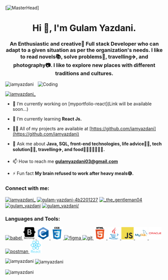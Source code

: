 [![MasterHead](https://user-images.githubusercontent.com/74038190/238353480-219bcc70-f5dc-466b-9a60-29653d8e8433.gif)]
<h1 align="center">Hi 👋, I'm Gulam Yazdani.</h1>
<h3 align="center">An Enthusiastic and creative🤩 Full stack Developer who can adapt to a given situation as per the organization's needs. I like to read novels📚, solve problems🧐, travelling✈️, and photography📷. I like to explore new places with different traditions and cultures.</h3>

<img align="right" alt="Coding" width="400" src="https://cdn.dribbble.com/users/1162077/screenshots/3848914/programmer.gif">

<p align="left"> <img src="https://komarev.com/ghpvc/?username=iamyazdani&label=Profile%20views&color=0e75b6&style=flat" alt="iamyazdani" /> </p>

<p align="left"> <a href="https://twitter.com/iamyazdani_" target="blank"><img src="https://img.shields.io/twitter/follow/iamyazdani_?logo=twitter&style=for-the-badge" alt="iamyazdani_" /></a> </p>

- 🔭 I’m currently working on [myportfolio-react](Link will be available soon...)

- 🌱 I’m currently learning **React Js.**

- 👨‍💻 All of my projects are available at [https://github.com/iamyazdani](https://github.com/iamyazdani)

- 💬 Ask me about **Java, SQL, front-end technologies, life advice🤣🤣, tech solution👩‍💻, travelling✈️, and food🍎🥝🍗🌭🍔🍟🍕.**

- 📫 How to reach me **gulamyazdani03@gmail.com**

- ⚡ Fun fact **My brain refused to work after heavy meals😅.**

<h3 align="left">Connect with me:</h3>
<p align="left">
<a href="https://twitter.com/iamyazdani_" target="blank"><img align="center" src="https://raw.githubusercontent.com/rahuldkjain/github-profile-readme-generator/master/src/images/icons/Social/twitter.svg" alt="iamyazdani_" height="30" width="40" /></a>
<a href="https://linkedin.com/in/gulam-yazdani-4b2201227" target="blank"><img align="center" src="https://raw.githubusercontent.com/rahuldkjain/github-profile-readme-generator/master/src/images/icons/Social/linked-in-alt.svg" alt="gulam-yazdani-4b2201227" height="30" width="40" /></a>
<a href="https://instagram.com/_the_gentleman04" target="blank"><img align="center" src="https://raw.githubusercontent.com/rahuldkjain/github-profile-readme-generator/master/src/images/icons/Social/instagram.svg" alt="_the_gentleman04" height="30" width="40" /></a>
<a href="https://www.hackerrank.com/gulam_yazdani" target="blank"><img align="center" src="https://raw.githubusercontent.com/rahuldkjain/github-profile-readme-generator/master/src/images/icons/Social/hackerrank.svg" alt="gulam_yazdani" height="30" width="40" /></a>
<a href="https://www.leetcode.com/gulam_yazdani/" target="blank"><img align="center" src="https://raw.githubusercontent.com/rahuldkjain/github-profile-readme-generator/master/src/images/icons/Social/leet-code.svg" alt="gulam_yazdani/" height="30" width="40" /></a>
</p>

<h3 align="left">Languages and Tools:</h3>
<p align="left"> <a href="https://babeljs.io/" target="_blank" rel="noreferrer"> <img src="https://www.vectorlogo.zone/logos/babeljs/babeljs-icon.svg" alt="babel" width="40" height="40"/> </a> <a href="https://getbootstrap.com" target="_blank" rel="noreferrer"> <img src="https://raw.githubusercontent.com/devicons/devicon/master/icons/bootstrap/bootstrap-plain-wordmark.svg" alt="bootstrap" width="40" height="40"/> </a> <a href="https://www.cprogramming.com/" target="_blank" rel="noreferrer"> <img src="https://raw.githubusercontent.com/devicons/devicon/master/icons/c/c-original.svg" alt="c" width="40" height="40"/> </a> <a href="https://www.w3schools.com/css/" target="_blank" rel="noreferrer"> <img src="https://raw.githubusercontent.com/devicons/devicon/master/icons/css3/css3-original-wordmark.svg" alt="css3" width="40" height="40"/> </a> <a href="https://www.figma.com/" target="_blank" rel="noreferrer"> <img src="https://www.vectorlogo.zone/logos/figma/figma-icon.svg" alt="figma" width="40" height="40"/> </a> <a href="https://git-scm.com/" target="_blank" rel="noreferrer"> <img src="https://www.vectorlogo.zone/logos/git-scm/git-scm-icon.svg" alt="git" width="40" height="40"/> </a> <a href="https://www.w3.org/html/" target="_blank" rel="noreferrer"> <img src="https://raw.githubusercontent.com/devicons/devicon/master/icons/html5/html5-original-wordmark.svg" alt="html5" width="40" height="40"/> </a> <a href="https://www.java.com" target="_blank" rel="noreferrer"> <img src="https://raw.githubusercontent.com/devicons/devicon/master/icons/java/java-original.svg" alt="java" width="40" height="40"/> </a> <a href="https://developer.mozilla.org/en-US/docs/Web/JavaScript" target="_blank" rel="noreferrer"> <img src="https://raw.githubusercontent.com/devicons/devicon/master/icons/javascript/javascript-original.svg" alt="javascript" width="40" height="40"/> </a> <a href="https://www.mysql.com/" target="_blank" rel="noreferrer"> <img src="https://raw.githubusercontent.com/devicons/devicon/master/icons/mysql/mysql-original-wordmark.svg" alt="mysql" width="40" height="40"/> </a> <a href="https://www.oracle.com/" target="_blank" rel="noreferrer"> <img src="https://raw.githubusercontent.com/devicons/devicon/master/icons/oracle/oracle-original.svg" alt="oracle" width="40" height="40"/> </a> <a href="https://postman.com" target="_blank" rel="noreferrer"> <img src="https://www.vectorlogo.zone/logos/getpostman/getpostman-icon.svg" alt="postman" width="40" height="40"/> </a> <a href="https://reactjs.org/" target="_blank" rel="noreferrer"> <img src="https://raw.githubusercontent.com/devicons/devicon/master/icons/react/react-original-wordmark.svg" alt="react" width="40" height="40"/> </a> </p>

<p><img align="left" src="https://github-readme-stats.vercel.app/api/top-langs?username=iamyazdani&show_icons=true&locale=en&layout=compact" alt="iamyazdani" /></p>

<p>&nbsp;<img align="center" src="https://github-readme-stats.vercel.app/api?username=iamyazdani&show_icons=true&locale=en" alt="iamyazdani" /></p>

<p><img align="center" src="https://github-readme-streak-stats.herokuapp.com/?user=iamyazdani&" alt="iamyazdani" /></p>
